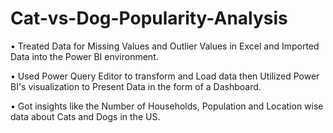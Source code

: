# Cat-vs-Dog-Popularity-Analysis

•	Treated Data for Missing Values and Outlier Values in Excel and Imported Data into the Power BI environment.

•	Used Power Query Editor to transform and Load data then Utilized Power BI's visualization to Present Data in the form of a Dashboard.

•	Got insights like the Number of Households, Population and Location wise data about Cats and Dogs in the US.
